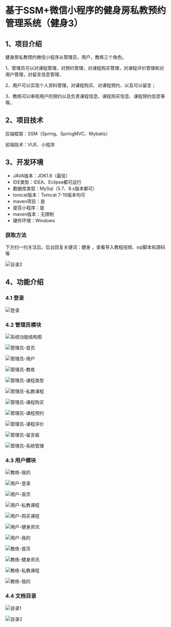 # 基于SSM+微信小程序的健身房私教预约管理系统（健身3）



## 1、项目介绍

健身房私教预约微信小程序从管理员，用户，教练三个角色。

1、管理员可以对课程管理，对预约管理，对课程购买管理，对课程评价管理和对用户管理，对留言信息管理，

2、用户可以实现个人资料管理，对课程购买、对课程预约、以及可以留言；

3、教练可以审核用户的预约以及负责课程信息、课程购买信息、课程预约信息等等。

## 2、项目技术

后端框架：SSM（Spring、SpringMVC、Mybatis）

前端技术：VUE、小程序

## 3、开发环境

- JAVA版本：JDK1.8（最佳）
- IDE类型：IDEA、Eclipse都可运行
- 数据库类型：MySql（5.7、8.x版本都可） 
- tomcat版本：Tomcat 7-10版本均可
- maven项目：是
- 是否小程序：是
- maven版本：无限制
- 硬件环境：Windows
###  获取方法

下方扫一扫关注后，后台回复关键词：健身 ，查看导入教程视频、sql脚本和源码等

![目录2](https://www.codemarket.fun/202407032155305.png)

## 4、功能介绍

### 4.1 登录

![登录](https://www.codemarket.fun/202407152214265.png)

### 4.2 管理员模块

![系统功能结构图](https://www.codemarket.fun/202407152215645.png)

![管理员-首页](https://www.codemarket.fun/202407152214103.png)

![管理员-用户](https://www.codemarket.fun/202407152214348.png)

![管理员-教练](https://www.codemarket.fun/202407152214662.png)

![管理员-课程类型](https://www.codemarket.fun/202407152214680.png)

![管理员-私教课程](https://www.codemarket.fun/202407152214172.png)

![管理员-课程购买](https://www.codemarket.fun/202407152214670.png)

![管理员-课程预约](https://www.codemarket.fun/202407152214694.png)

![管理员-课程评价](https://www.codemarket.fun/202407152214685.png)

![管理员-留言板](https://www.codemarket.fun/202407152214707.png)

![管理员-系统管理](https://www.codemarket.fun/202407152214238.png)

### 4.3 用户模块

![教练-我的](https://www.codemarket.fun/202407152214242.png)

![用户-登录](https://www.codemarket.fun/202407152214251.png)

![用户-首页](https://www.codemarket.fun/202407152214286.png)

![用户-私教课程](https://www.codemarket.fun/202407152214310.png)

![用户-购买课程](https://www.codemarket.fun/202407152214257.png)

![用户-健身资讯](https://www.codemarket.fun/202407152214267.png)

![用户-我的](https://www.codemarket.fun/202407152214663.png)

![教练-首页](https://www.codemarket.fun/202407152214800.png)

![教练-健身资讯](https://www.codemarket.fun/202407152214725.png)

![教练-私教课程](https://www.codemarket.fun/202407152214898.png)

![教练-我的](https://www.codemarket.fun/202407152218206.png)

### 4.4 文档目录

![目录1](https://www.codemarket.fun/202407152214981.png)

![目录2](https://www.codemarket.fun/202407152214971.png)





